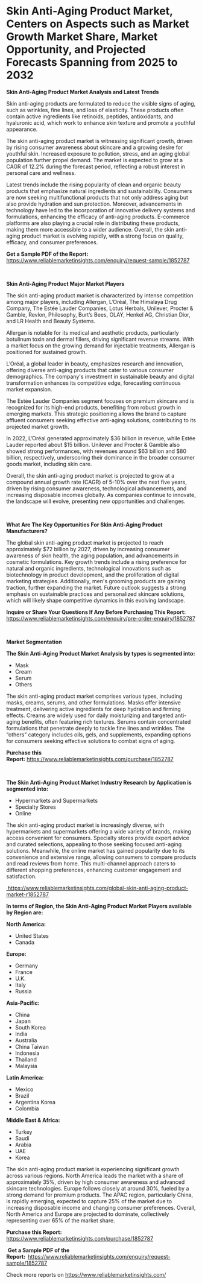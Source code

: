 <p><h1>Skin Anti-Aging Product Market, Centers on Aspects such as Market Growth Market Share, Market Opportunity, and Projected Forecasts Spanning from 2025 to 2032</h1></p><p><strong>Skin Anti-Aging Product Market Analysis and Latest Trends</strong></p>
<p><p>Skin anti-aging products are formulated to reduce the visible signs of aging, such as wrinkles, fine lines, and loss of elasticity. These products often contain active ingredients like retinoids, peptides, antioxidants, and hyaluronic acid, which work to enhance skin texture and promote a youthful appearance.</p><p>The skin anti-aging product market is witnessing significant growth, driven by rising consumer awareness about skincare and a growing desire for youthful skin. Increased exposure to pollution, stress, and an aging global population further propel demand. The market is expected to grow at a CAGR of 12.2% during the forecast period, reflecting a robust interest in personal care and wellness.</p><p>Latest trends include the rising popularity of clean and organic beauty products that emphasize natural ingredients and sustainability. Consumers are now seeking multifunctional products that not only address aging but also provide hydration and sun protection. Moreover, advancements in technology have led to the incorporation of innovative delivery systems and formulations, enhancing the efficacy of anti-aging products. E-commerce platforms are also playing a crucial role in distributing these products, making them more accessible to a wider audience. Overall, the skin anti-aging product market is evolving rapidly, with a strong focus on quality, efficacy, and consumer preferences.</p></p>
<p><strong>Get a Sample PDF of the Report:&nbsp;</strong> <a href="https://www.reliablemarketinsights.com/enquiry/request-sample/1852787?utm_campaign=2324&utm_medium=2&utm_source=Github&utm_content=ia&utm_term=10022025&utm_id=skin-anti-aging-product">https://www.reliablemarketinsights.com/enquiry/request-sample/1852787</a></p>
<p>&nbsp;</p>
<p><strong>Skin Anti-Aging Product Major Market Players</strong></p>
<p><p>The skin anti-aging product market is characterized by intense competition among major players, including Allergan, L’Oréal, The Himalaya Drug Company, The Estée Lauder Companies, Lotus Herbals, Unilever, Procter & Gamble, Revlon, Philosophy, Burt’s Bees, OLAY, Henkel AG, Christian Dior, and LR Health and Beauty Systems.</p><p>Allergan is notable for its medical and aesthetic products, particularly botulinum toxin and dermal fillers, driving significant revenue streams. With a market focus on the growing demand for injectable treatments, Allergan is positioned for sustained growth.</p><p>L’Oréal, a global leader in beauty, emphasizes research and innovation, offering diverse anti-aging products that cater to various consumer demographics. The company's investment in sustainable beauty and digital transformation enhances its competitive edge, forecasting continuous market expansion.</p><p>The Estée Lauder Companies segment focuses on premium skincare and is recognized for its high-end products, benefiting from robust growth in emerging markets. This strategic positioning allows the brand to capture affluent consumers seeking effective anti-aging solutions, contributing to its projected market growth.</p><p>In 2022, L’Oréal generated approximately $36 billion in revenue, while Estée Lauder reported about $15 billion. Unilever and Procter & Gamble also showed strong performances, with revenues around $63 billion and $80 billion, respectively, underscoring their dominance in the broader consumer goods market, including skin care.</p><p>Overall, the skin anti-aging product market is projected to grow at a compound annual growth rate (CAGR) of 5-10% over the next five years, driven by rising consumer awareness, technological advancements, and increasing disposable incomes globally. As companies continue to innovate, the landscape will evolve, presenting new opportunities and challenges.</p></p>
<p>&nbsp;</p>
<p><strong>What Are The Key Opportunities For Skin Anti-Aging Product Manufacturers?</strong></p>
<p><p>The global skin anti-aging product market is projected to reach approximately $72 billion by 2027, driven by increasing consumer awareness of skin health, the aging population, and advancements in cosmetic formulations. Key growth trends include a rising preference for natural and organic ingredients, technological innovations such as biotechnology in product development, and the proliferation of digital marketing strategies. Additionally, men's grooming products are gaining traction, further expanding the market. Future outlook suggests a strong emphasis on sustainable practices and personalized skincare solutions, which will likely shape competitive dynamics in this evolving landscape.</p></p>
<p><strong>Inquire or Share Your Questions If Any Before Purchasing This Report:</strong> <a href="https://www.reliablemarketinsights.com/enquiry/pre-order-enquiry/1852787?utm_campaign=2324&utm_medium=2&utm_source=Github&utm_content=ia&utm_term=10022025&utm_id=skin-anti-aging-product">https://www.reliablemarketinsights.com/enquiry/pre-order-enquiry/1852787</a></p>
<p>&nbsp;</p>
<p><strong>Market Segmentation</strong></p>
<p><strong>The Skin Anti-Aging Product Market Analysis by types is segmented into:</strong></p>
<p><ul><li>Mask</li><li>Cream</li><li>Serum</li><li>Others</li></ul></p>
<p><p>The skin anti-aging product market comprises various types, including masks, creams, serums, and other formulations. Masks offer intensive treatment, delivering active ingredients for deep hydration and firming effects. Creams are widely used for daily moisturizing and targeted anti-aging benefits, often featuring rich textures. Serums contain concentrated formulations that penetrate deeply to tackle fine lines and wrinkles. The “others” category includes oils, gels, and supplements, expanding options for consumers seeking effective solutions to combat signs of aging.</p></p>
<p><strong>Purchase this Report:&nbsp;</strong><a href="https://www.reliablemarketinsights.com/purchase/1852787?utm_campaign=2324&utm_medium=2&utm_source=Github&utm_content=ia&utm_term=10022025&utm_id=skin-anti-aging-product">https://www.reliablemarketinsights.com/purchase/1852787</a></p>
<p>&nbsp;</p>
<p><strong>The Skin Anti-Aging Product Market Industry Research by Application is segmented into:</strong></p>
<p><ul><li>Hypermarkets and Supermarkets</li><li>Specialty Stores</li><li>Online</li></ul></p>
<p><p>The skin anti-aging product market is increasingly diverse, with hypermarkets and supermarkets offering a wide variety of brands, making access convenient for consumers. Specialty stores provide expert advice and curated selections, appealing to those seeking focused anti-aging solutions. Meanwhile, the online market has gained popularity due to its convenience and extensive range, allowing consumers to compare products and read reviews from home. This multi-channel approach caters to different shopping preferences, enhancing customer engagement and satisfaction.</p></p>
<p><a href="https://www.reliablemarketinsights.com/global-skin-anti-aging-product-market-r1852787?utm_campaign=2324&utm_medium=2&utm_source=Github&utm_content=ia&utm_term=10022025&utm_id=skin-anti-aging-product">&nbsp;https://www.reliablemarketinsights.com/global-skin-anti-aging-product-market-r1852787</a></p>
<p><strong>In terms of Region, the Skin Anti-Aging Product Market Players available by Region are:</strong></p>
<p>
    <p> <strong> North America: </strong>
        <ul>
            <li>United States</li>
            <li>Canada</li>
        </ul>
        </p> 
    <p> <strong> Europe: </strong>
        <ul>
            <li>Germany</li>
            <li>France</li>
            <li>U.K.</li>
            <li>Italy</li>
            <li>Russia</li>
        </ul>
        </p> 
    <p> <strong> Asia-Pacific: </strong>
        <ul>
            <li>China</li>
            <li>Japan</li>
            <li>South Korea</li>
            <li>India</li>
            <li>Australia</li>
            <li>China Taiwan</li>
            <li>Indonesia</li>
            <li>Thailand</li>
            <li>Malaysia</li>
        </ul>
        </p> 
    <p> <strong> Latin America: </strong>
        <ul>
            <li>Mexico</li>
            <li>Brazil</li>
            <li>Argentina Korea</li>
            <li>Colombia</li>
        </ul>
        </p> 
    <p> <strong> Middle East & Africa: </strong>
        <ul>
            <li>Turkey</li>
            <li>Saudi</li>
            <li>Arabia</li>
            <li>UAE</li>
            <li>Korea</li>
        </ul>
    </p>
    </p>
<p><p>The skin anti-aging product market is experiencing significant growth across various regions. North America leads the market with a share of approximately 35%, driven by high consumer awareness and advanced skincare technologies. Europe follows closely at around 30%, fueled by a strong demand for premium products. The APAC region, particularly China, is rapidly emerging, expected to capture 25% of the market due to increasing disposable income and changing consumer preferences. Overall, North America and Europe are projected to dominate, collectively representing over 65% of the market share.</p></p>
<p><strong>Purchase this Report: </strong><a href="https://www.reliablemarketinsights.com/purchase/1852787?utm_campaign=2324&utm_medium=2&utm_source=Github&utm_content=ia&utm_term=10022025&utm_id=skin-anti-aging-product">https://www.reliablemarketinsights.com/purchase/1852787</a></p>
<p>&nbsp;<strong>Get a Sample PDF of the Report:&nbsp;&nbsp;</strong><a href="https://www.reliablemarketinsights.com/enquiry/request-sample/1852787?utm_campaign=2324&utm_medium=2&utm_source=Github&utm_content=ia&utm_term=10022025&utm_id=skin-anti-aging-product">https://www.reliablemarketinsights.com/enquiry/request-sample/1852787</a></p>
<p><strong></strong></p>
<p>Check more reports on <a href="https://www.reliablemarketinsights.com/?utm_campaign=2324&utm_medium=2&utm_source=Github&utm_content=ia&utm_term=10022025&utm_id=skin-anti-aging-product">https://www.reliablemarketinsights.com/</a></p>